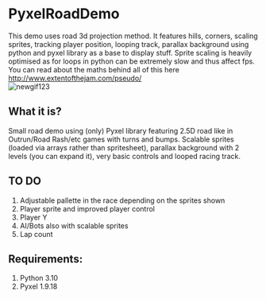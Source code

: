 # PyxelRoadDemo

This demo uses road 3d projection method. It features hills, corners, scaling sprites, tracking player position, looping track, parallax background using python and pyxel library as a base to display stuff. Sprite scaling is heavily optimised as  for loops in python can be extremely slow and thus affect fps. You can read about the maths behind all of this here http://www.extentofthejam.com/pseudo/  
![newgif123](https://github.com/ChazyChazZz/PyxelRoadDemo/assets/21025379/4cdd781f-b150-4a20-8dfe-9b956c593673)



## What it is?

Small road demo using (only) Pyxel library featuring 2.5D road like in Outrun/Road Rash/etc games with turns and bumps. Scalable sprites (loaded via arrays rather than spritesheet), parallax background with 2 levels (you can expand it), very basic controls and looped racing track.

## TO DO

1. Adjustable pallette in the race depending on the sprites shown 
2. Player sprite and improved player control
3. Player Y
4. AI/Bots also with scalable sprites
5. Lap count


## Requirements:
1. Python 3.10
2. Pyxel 1.9.18
